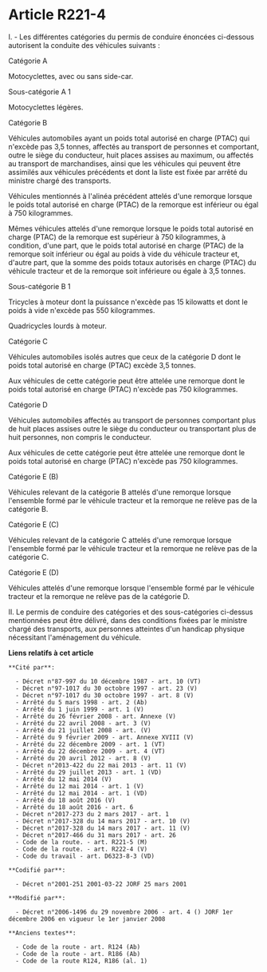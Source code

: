 # Article R221-4

I. - Les différentes catégories du permis de conduire énoncées ci-dessous autorisent la conduite des véhicules suivants :

Catégorie A

Motocyclettes, avec ou sans side-car.

Sous-catégorie A 1

Motocyclettes légères.

Catégorie B

Véhicules automobiles ayant un poids total autorisé en charge (PTAC) qui n'excède pas 3,5 tonnes, affectés au transport de
personnes et comportant, outre le siège du conducteur, huit places assises au maximum, ou affectés au transport de
marchandises, ainsi que les véhicules qui peuvent être assimilés aux véhicules précédents et dont la liste est fixée par
arrêté du ministre chargé des transports.

Véhicules mentionnés à l'alinéa précédent attelés d'une remorque lorsque le poids total autorisé en charge (PTAC) de la
remorque est inférieur ou égal à 750 kilogrammes.

Mêmes véhicules attelés d'une remorque lorsque le poids total autorisé en charge (PTAC) de la remorque est supérieur à 750
kilogrammes, à condition, d'une part, que le poids total autorisé en charge (PTAC) de la remorque soit inférieur ou égal au
poids à vide du véhicule tracteur et, d'autre part, que la somme des poids totaux autorisés en charge (PTAC) du véhicule
tracteur et de la remorque soit inférieure ou égale à 3,5 tonnes.

Sous-catégorie B 1

Tricycles à moteur dont la puissance n'excède pas 15 kilowatts et dont le poids à vide n'excède pas 550 kilogrammes.

Quadricycles lourds à moteur.

Catégorie C

Véhicules automobiles isolés autres que ceux de la catégorie D dont le poids total autorisé en charge (PTAC) excède 3,5
tonnes.

Aux véhicules de cette catégorie peut être attelée une remorque dont le poids total autorisé en charge (PTAC) n'excède pas
750 kilogrammes.

Catégorie D

Véhicules automobiles affectés au transport de personnes comportant plus de huit places assises outre le siège du conducteur
ou transportant plus de huit personnes, non compris le conducteur.

Aux véhicules de cette catégorie peut être attelée une remorque dont le poids total autorisé en charge (PTAC) n'excède pas
750 kilogrammes.

Catégorie E (B)

Véhicules relevant de la catégorie B attelés d'une remorque lorsque l'ensemble formé par le véhicule tracteur et la remorque
ne relève pas de la catégorie B.

Catégorie E (C)

Véhicules relevant de la catégorie C attelés d'une remorque lorsque l'ensemble formé par le véhicule tracteur et la remorque
ne relève pas de la catégorie C.

Catégorie E (D)

Véhicules attelés d'une remorque lorsque l'ensemble formé par le véhicule tracteur et la remorque ne relève pas de la
catégorie D.

II. Le permis de conduire des catégories et des sous-catégories ci-dessus mentionnées peut être délivré, dans des conditions
fixées par le ministre chargé des transports, aux personnes atteintes d'un handicap physique nécessitant l'aménagement du
véhicule.

**Liens relatifs à cet article**

	**Cité par**:

	  - Décret n°87-997 du 10 décembre 1987 - art. 10 (VT)
	  - Décret n°97-1017 du 30 octobre 1997 - art. 23 (V)
	  - Décret n°97-1017 du 30 octobre 1997 - art. 8 (V)
	  - Arrêté du 5 mars 1998 - art. 2 (Ab)
	  - Arrêté du 1 juin 1999 - art. 1 (V)
	  - Arrêté du 26 février 2008 - art. Annexe (V)
	  - Arrêté du 22 avril 2008 - art. 3 (V)
	  - Arrêté du 21 juillet 2008 - art. (V)
	  - Arrêté du 9 février 2009 - art. Annexe XVIII (V)
	  - Arrêté du 22 décembre 2009 - art. 1 (VT)
	  - Arrêté du 22 décembre 2009 - art. 4 (VT)
	  - Arrêté du 20 avril 2012 - art. 8 (V)
	  - Décret n°2013-422 du 22 mai 2013 - art. 11 (V)
	  - Arrêté du 29 juillet 2013 - art. 1 (VD)
	  - Arrêté du 12 mai 2014 (V)
	  - Arrêté du 12 mai 2014 - art. 1 (V)
	  - Arrêté du 12 mai 2014 - art. 1 (VD)
	  - Arrêté du 18 août 2016 (V)
	  - Arrêté du 18 août 2016 - art. 6
	  - Décret n°2017-273 du 2 mars 2017 - art. 1
	  - Décret n°2017-328 du 14 mars 2017 - art. 10 (V)
	  - Décret n°2017-328 du 14 mars 2017 - art. 11 (V)
	  - Décret n°2017-466 du 31 mars 2017 - art. 26
	  - Code de la route. - art. R221-5 (M)
	  - Code de la route. - art. R222-4 (V)
	  - Code du travail - art. D6323-8-3 (VD)

	**Codifié par**:

	  - Décret n°2001-251 2001-03-22 JORF 25 mars 2001

	**Modifié par**:

	  - Décret n°2006-1496 du 29 novembre 2006 - art. 4 () JORF 1er décembre 2006 en vigueur le 1er janvier 2008

	**Anciens textes**:

	  - Code de la route - art. R124 (Ab)
	  - Code de la route - art. R186 (Ab)
	  - Code de la route R124, R186 (al. 1)
